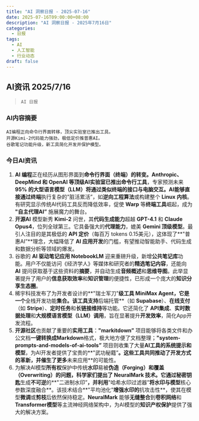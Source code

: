 ```yaml
---
title: "AI 洞察日报 - 2025-07-16"
date: 2025-07-16T09:00:00+08:00
description: "AI 洞察日报 - 2025年7月16日"
categories:
  - 日报
tags:
  - AI
  - 人工智能
  - 行业动态
draft: false
---
```


## AI资讯 2025/7/16

>  `AI 日报` 



### **AI内容摘要**

```
AI编程正向命令行界面转移，顶尖实验室已推出工具。
开源Kimi-2代码能力强劲，极低定价推普惠AI。
谷歌笔记功能升级，新工具简化开发并保护模型。
```



### **今日AI资讯**

1.  **AI 编程**正在经历从图形界面到**命令行界面（终端）**的转变。**Anthropic**、**DeepMind** 和 **OpenAI** 等顶级AI实验室已推出**命令行工具**，专家预测未来 **95% 的大型语言模型（LLM）**将通过类似终端的接口与电脑交互。AI能够直接通过**终端**执行复杂的"脏活累活”，如**逆向工程算法**或构建整个 **Linux 内核**。有研究显示传统AI代码工具反而降低效率，促使 **Warp** 等**终端工具**崛起，成为 **"自主代理AI”** 施展魔力的舞台。
2.  **开源AI** 模型新秀 **Kimi-2** 问世，其**代码生成能力**超越 **GPT-4.1** 和 **Claude Opus4**，位列全球第三。它具备强大的**代理能力**，媲美 **Gemini 顶级模型**。最引人注目的是其极低的 **API 定价**（每百万 tokens 0.15美元），这体现了**"普惠AI”**理念，大幅降低了 **AI 应用开发**的门槛，有望推动智能助手、代码生成和数据分析等领域的爆发。
3.  谷歌的 **AI 驱动笔记应用 NotebookLM** 迎来重磅升级，新增**公共笔记库**功能。用户不仅能访问《经济学人》等媒体和研究者的**精选笔记内容**，还能向 **AI** 提问获取基于这些资料的**摘要**，并自动生成**音频概述**和**思维导图**。此举显著提升了用户的**信息获取效率**和**知识管理**的便捷性，已形成一个庞大的**知识分享生态圈**。
4.  稀宇科技发布了为开发者设计的**"瑞士军刀”**级工具 **MiniMax Agent**，它是一个**全栈开发功能**集合。该工具支持**后端托管**（如 **Supabase**）、**在线支付**（如 **Stripe**）、**定时任务**和**长链接维持**等功能。它还简化了 **API集成**、**实时数据处理**和**大规模语言模型（LLM）调用**，旨在显著提升**开发效率**，简化App开发流程。
5.  **开源社区**也贡献了重要的**实用工具**：**"markitdown”** 项目能够将各类文件和办公文档**一键转换成Markdown**格式，极大地方便了文档整理；**"system-prompts-and-models-of-ai-tools”** 项目则收集了大量**AI工具的系统提示和模型**，为AI开发者提供了宝贵的**"武功秘籍”**。这些工具共同推动了开发方式的革新，并催生了更多**未来应用**的可能性。
6.  为解决AI模型**所有权**保护中传统**水印**易被**伪造（Forging）**和**覆盖（Overwriting）**的问题，科学家们提出了 **NeuralMark** 技术。它通过**秘密钥匙**生成**不可逆**的**"二进制水印”**，并利用**"哈希水印过滤器”**将水印与模型**核心参数深度融合**。该技术结合**"平均池化”**增强水印的**抗攻击性**，使其在模型**微调**或**剪枝**后依然保持稳定。**NeuralMark** 能够**无缝整合**到**卷积网络**和**Transformer模型**等主流神经网络架构中，为AI模型的**知识产权保护**提供了强大的解决方案。